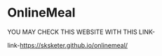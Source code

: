 # OnlineMeal

YOU MAY CHECK THIS WEBSITE WITH THIS LINK-

link-https://sksketer.github.io/onlinemeal/
